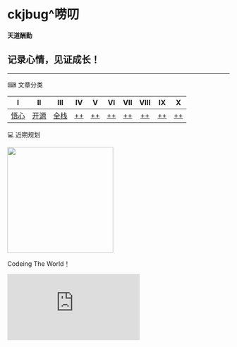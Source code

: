 # ckjbug^唠叨
**天道酬勤**  

## 记录心情，见证成长！

------

⌨ 文章分类

|          Ⅰ           |       Ⅱ       |            Ⅲ            |              Ⅳ               |         Ⅴ          |      Ⅵ       |         Ⅶ          |         Ⅷ          |             Ⅸ              |       Ⅹ        |
| :------------------: | :-----------: | :---------------------: | :--------------------------: | :----------------: | :----------: | :----------------: | :----------------: | :------------------------: | :------------: |
| [悟心]() | [开源]() | [全栈]() | [++]() | [++]() | [++]() | [++]() | [++]() | [++]() | [++]() |



💻 近期规划



<div align="left">
    <img src="https://raw.githubusercontent.com/ckjbug/xiaokui/master/image/GIF/time.gif" width="240px"> 
</div>

Codeing The World！

![[](https://ckjbug.cnblogs.com/)](https://www.easyicon.net/api/resizeApi.php?id=5323&size=72)
